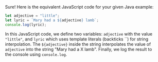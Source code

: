 Sure! Here is the equivalent JavaScript code for your given Java example:

```javascript
let adjective = "little";
let lyric = `Mary had a ${adjective} lamb`;
console.log(lyric);
```

In this JavaScript code, we define two variables: `adjective` with the value `"little"`, and `lyric` which uses template literals (backticks ``) for string interpolation. The `${adjective}` inside the string interpolates the value of `adjective` into the string "Mary had a X lamb". Finally, we log the result to the console using `console.log`.
